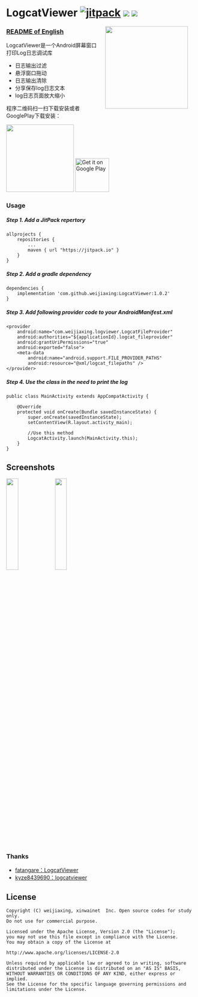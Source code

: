 # LogcatViewer [![jitpack](https://jitpack.io/v/weijiaxing/LogcatViewer.svg)](https://jitpack.io/#weijiaxing/LogcatViewer) [![](https://img.shields.io/badge/License-Apache--2.0-brightgreen.svg)](https://github.com/weijiaxing/LogcatViewer/blob/master/LICENSE) [![](https://img.shields.io/badge/Author-weijiaxing-7AD6FD.svg)](https://github.com/weijiaxing)

<img src="https://github.com/weijiaxing/LogcatViewer/blob/master/screenshots/FloatLog.gif" width="220" align="right" hspace="20">

### [README of English](https://github.com/weijiaxing/LogcatViewer/blob/master/README_EN.md)

LogcatViewer是一个Android屏幕窗口打印Log日志调试库

 * 日志输出过滤
 * 悬浮窗口拖动
 * 日志输出清除
 * 分享保存log日志文本
 * log日志页面放大缩小
 

程序二维码扫一扫下载安装或者GooglePlay下载安装：

<img src="https://www.pgyer.com/app/qrcode/P7Tt" width="180">

<a href="https://play.google.com/store/apps/details?id=com.zytmcq.zy" target="_blank">
<img src="https://play.google.com/intl/en_us/badges/images/generic/en-play-badge.png" alt="Get it on Google Play" height="90"/></a>



### Usage
##### Step 1. Add a JitPack repertory
```
allprojects {
    repositories {
        ...
        maven { url "https://jitpack.io" }
    }
}
```

##### Step 2. Add a gradle dependency
```
dependencies {
	implementation 'com.github.weijiaxing:LogcatViewer:1.0.2'
}
```

##### Step 3. Add following provider code to your AndroidManifest.xml
```
<provider
    android:name="com.weijiaxing.logviewer.LogcatFileProvider"
    android:authorities="${applicationId}.logcat_fileprovider"
    android:grantUriPermissions="true"
    android:exported="false">
    <meta-data
        android:name="android.support.FILE_PROVIDER_PATHS"
        android:resource="@xml/logcat_filepaths" />
</provider>
```

##### Step 4. Use the class in the need to print the log
```
public class MainActivity extends AppCompatActivity {

    @Override
    protected void onCreate(Bundle savedInstanceState) {
        super.onCreate(savedInstanceState);
        setContentView(R.layout.activity_main);

        //Use this method
        LogcatActivity.launch(MainActivity.this);
    }
}
```


## Screenshots

<img src="screenshots/FullScreenLog.gif" width="25%" /> 
<img src="screenshots/LogTextShare.gif" width="25%" />


### Thanks
- [fatangare：LogcatViewer](https://github.com/fatangare/LogcatViewer) 
- [kyze8439690：logcatviewer](https://github.com/kyze8439690/logcatviewer)


## License

```
Copyright (C) weijiaxing, xinwainet  Inc. Open source codes for study only.
Do not use for commercial purpose.

Licensed under the Apache License, Version 2.0 (the "License");
you may not use this file except in compliance with the License.
You may obtain a copy of the License at

http://www.apache.org/licenses/LICENSE-2.0

Unless required by applicable law or agreed to in writing, software
distributed under the License is distributed on an "AS IS" BASIS,
WITHOUT WARRANTIES OR CONDITIONS OF ANY KIND, either express or implied.
See the License for the specific language governing permissions and
limitations under the License.
```
